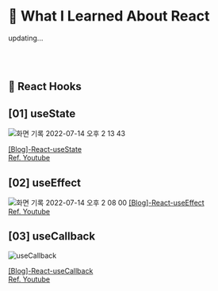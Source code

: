# 📔 What I Learned About React

updating...

<br/><br/>



## 🐻  React Hooks
## [01] useState 
![화면 기록 2022-07-14 오후 2 13 43](https://user-images.githubusercontent.com/99471927/178904613-bf581d48-e6a9-4c3f-bf69-b4eabf080ac7.gif)



[[Blog]-React-useState](https://velog.io/@eeeve/React-Hooks-01-useState) <br/>
[Ref. Youtube](https://www.youtube.com/watch?v=G3qglTF-fFI&t=901s) <br/>

## [02] useEffect
![화면 기록 2022-07-14 오후 2 08 00](https://user-images.githubusercontent.com/99471927/178903790-c55552cc-0c74-410f-99a2-c87fd405533c.gif)
[[Blog]-React-useEffect](https://velog.io/@eeeve/React-Hooks-02-useEffect) <br/>
[Ref. Youtube](https://www.youtube.com/watch?v=kyodvzc5GHU&t=11s) <br/>


## [03] useCallback
![useCallback](https://user-images.githubusercontent.com/99471927/178493488-1b7969d5-1d0f-4f49-b39b-47e0998293cf.gif)

[[Blog]-React-useCallback](https://velog.io/@eeeve/React-Hooks-02-useCallback) <br/>
[Ref. Youtube](https://www.youtube.com/watch?v=XfUF9qLa3mU&t=171s) <br/>

